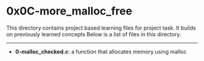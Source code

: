 # 0x0C-more_malloc_free
This directory contains project based learning files for project task.
It builds on previously learned concepts
Below is a list of files in this directory.

---
- **0-malloc_checked.c**: a function that allocates memory using malloc
